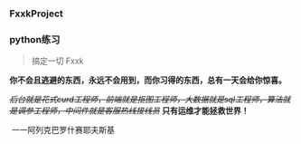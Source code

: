 ### FxxkProject

### python练习



> 搞定一切 Fxxk



****你不会且逃避的东西，永远不会用到，而你习得的东西，总有一天会给你惊喜。****



*~~后台就是花式curd工程师，前端就是抠图工程师，大数据就是sql工程师，算法就是调参工程师，中间件就是客服热线接线员~~*
**只有运维才能拯救世界！**

​															一一阿列克巴罗什赛耶夫斯基

